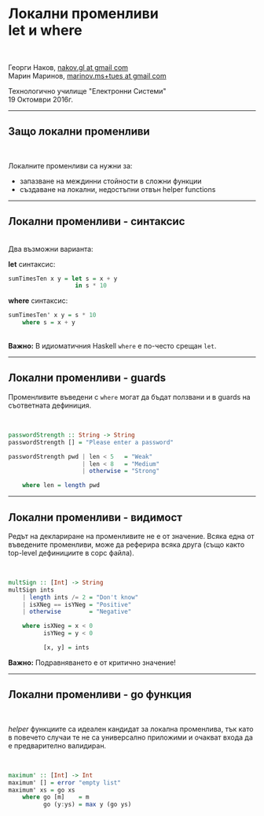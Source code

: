 <!--
    page_number:true
    *page_number:false
-->

Локални променливи<br/>let и where
==

<br>

Георги Наков, [nakov.gl at gmail com](mailto:nakov.gl+tues@gmail.com)  
Марин Маринов, [marinov.ms+tues at gmail com](mailto:marinov.ms+tues@gmail.com)

Технологично училище "Електронни Системи"  
19 Октомври 2016г.

---

## Защо локални променливи
<br>

Локалните променливи са нужни за:
 - запазване на междинни стойности в сложни функции
 - създаване на локални, недостъпни отвън helper functions

---

## Локални променливи - синтаксис

<br>Два възможни вариантa: 

**let** синтаксис:
```hs
sumTimesTen x y = let s = x + y
                   in s * 10
```

**where** синтаксис:
```hs
sumTimesTen' x y = s * 10
    where s = x + y
```
<br>**Важно:** В идиоматичния Haskell `where` е по-често срещан `let`.

---

## Локални променливи - guards

Променливите въведени с `where` могат да бъдат ползвани и в guards на съответната дефиниция.

<br>

```hs
passwordStrength :: String -> String
passwordStrength [] = "Please enter a password"

passwordStrength pwd | len < 5   = "Weak"
                     | len < 8   = "Medium"
                     | otherwise = "Strong"

    where len = length pwd
```

---

## Локални променливи - видимост

Редът на деклариране на променливите не е от значение. Всяка една от въведените променливи, може да реферира всяка друга (също както top-level дефинициите в сорс файла).

<br>

```hs
multSign :: [Int] -> String
multSign ints
    | length ints /= 2 = "Don't know"
    | isXNeg == isYNeg = "Positive"
    | otherwise        = "Negative"

    where isXNeg = x < 0
          isYNeg = y < 0

          [x, y] = ints
```

**Важно:** Подравняването е от критично значение!

---

## Локални променливи - go функция

<br>

_helper_ функциите са идеален кандидат за локална променлива, тък като в повечето случаи те не са универсално приложими и очакват входа да е предварително валидиран.

<br>

```hs
maximum' :: [Int] -> Int
maximum' [] = error "empty list"
maximum' xs = go xs
    where go [m]    = m
          go (y:ys) = max y (go ys)
```
